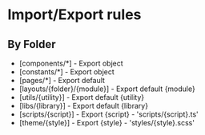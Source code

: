 # Import/Export rules

## By Folder

- [components/*] - Export object
- [constants/*] - Export object
- [pages/*] - Export default
- [layouts/{folder}/{module}] - Export default {module}
- [utils/{utility}] - Export default {utility}
- [libs/{library}] - Export default {library}
- [scripts/{script}] - Export {script} - 'scripts/{script}.ts'
- [theme/{style}] - Export {style} - 'styles/{style}.scss'
